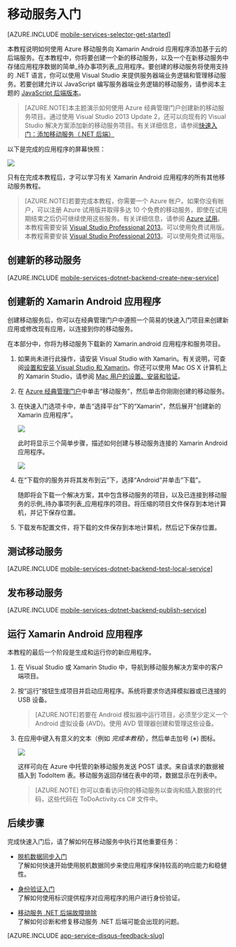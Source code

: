 <properties
	pageTitle="适用于 Xamarin.Android 应用的移动服务入门 | Azure"
	description="按照本教程进行操作，开始使用 Azure 移动服务进行 Xamarin Android 开发"
	services="mobile-services"
	documentationCenter="xamarin"
	authors="lindydonna"
	manager="dwrede"
	editor="mollybos"/>

<tags
	ms.service="mobile-services"
	ms.workload="mobile"
	ms.tgt_pltfrm="mobile-xamarin-android"
	ms.devlang="dotnet"
	ms.topic="get-started-article"
	ms.date="07/21/2016"
	wacn.date="09/26/2016"
	ms.author="donnam"/>

# <a name="getting-started"></a>移动服务入门

[AZURE.INCLUDE [mobile-services-selector-get-started](../../includes/mobile-services-selector-get-started.md)]

本教程说明如何使用 Azure 移动服务向 Xamarin Android 应用程序添加基于云的后端服务。在本教程中，你将要创建一个新的移动服务，以及一个在新移动服务中存储应用程序数据的简单_待办事项列表_应用程序。要创建的移动服务将使用支持的 .NET 语言，你可以使用 Visual Studio 来提供服务器端业务逻辑和管理移动服务。若要创建允许以 JavaScript 编写服务器端业务逻辑的移动服务，请参阅本主题的 [JavaScript 后端版本]。

>[AZURE.NOTE]本主题演示如何使用 Azure 经典管理门户创建新的移动服务项目。通过使用 Visual Studio 2013 Update 2，还可以向现有的 Visual Studio 解决方案添加新的移动服务项目。有关详细信息，请参阅[快速入门：添加移动服务（.NET 后端）](http://msdn.microsoft.com/zh-cn/library/windows/apps/dn629482.aspx)

以下是完成的应用程序的屏幕快照：

![][0]

只有在完成本教程后，才可以学习有关 Xamarin Android 应用程序的所有其他移动服务教程。

>[AZURE.NOTE]若要完成本教程，你需要一个 Azure 帐户。如果你没有帐户，可以注册 Azure 试用版并取得多达 10 个免费的移动服务，即使在试用期结束之后仍可继续使用这些服务。有关详细信息，请参阅 <a href="/pricing/1rmb-trial">Azure 试用</a>。<br />本教程需要安装 <a href="https://go.microsoft.com/fwLink/p/?LinkID=257546" target="_blank">Visual Studio Professional 2013</a>。可以使用免费试用版。
>本教程需要安装 [Visual Studio Professional 2013](https://go.microsoft.com/fwLink/p/?LinkID=257546)。可以使用免费试用版。

## 创建新的移动服务

[AZURE.INCLUDE [mobile-services-dotnet-backend-create-new-service](../../includes/mobile-services-dotnet-backend-create-new-service.md)]

## 创建新的 Xamarin Android 应用程序

创建移动服务后，你可以在经典管理门户中遵照一个简易的快速入门项目来创建新应用或修改现有应用，以连接到你的移动服务。

在本部分中，你将为移动服务下载新的 Xamarin.android 应用程序和服务项目。

1. 如果尚未进行此操作，请安装 Visual Studio with Xamarin。有关说明，可查阅[设置和安装 Visual Studio 和 Xamarin](https://msdn.microsoft.com/zh-cn/library/mt613162.aspx)。你还可以使用 Mac OS X 计算机上的 Xamarin Studio，请参阅 [Mac 用户的设置、安装和验证](https://msdn.microsoft.com/zh-cn/library/mt488770.aspx)。  
1. 在 [Azure 经典管理门户]中单击“移动服务”，然后单击你刚刚创建的移动服务。

2. 在快速入门选项卡中，单击“选择平台”下的“Xamarin”，然后展开“创建新的 Xamarin 应用程序”。

   	![][6]

   	此时将显示三个简单步骤，描述如何创建与移动服务连接的 Xamarin Android 应用程序。

  	![][7]

4. 在“下载你的服务并将其发布到云”下，选择“Android”并单击“下载”。

  	随即将会下载一个解决方案，其中包含移动服务的项目，以及已连接到移动服务的示例_待办事项列表_应用程序的项目。将压缩的项目文件保存到本地计算机，并记下保存位置。

6. 下载发布配置文件，将下载的文件保存到本地计算机，然后记下保存位置。

## 测试移动服务

[AZURE.INCLUDE [mobile-services-dotnet-backend-test-local-service](../../includes/mobile-services-dotnet-backend-test-local-service.md)]

## 发布移动服务

[AZURE.INCLUDE [mobile-services-dotnet-backend-publish-service](../../includes/mobile-services-dotnet-backend-publish-service.md)]

## 运行 Xamarin Android 应用程序

本教程的最后一个阶段是生成和运行你的新应用程序。

1. 在 Visual Studio 或 Xamarin Studio 中，导航到移动服务解决方案中的客户端项目。

2. 按“运行”按钮生成项目并启动应用程序。系统将要求你选择模拟器或已连接的 USB 设备。

	> [AZURE.NOTE]若要在 Android 模拟器中运行项目，必须至少定义一个 Android 虚拟设备 (AVD)。使用 AVD 管理器创建和管理这些设备。

3. 在应用中键入有意义的文本（例如 _完成本教程_），然后单击加号 (**+**) 图标。

	![][10]

	这样可向在 Azure 中托管的新移动服务发送 POST 请求。来自请求的数据被插入到 TodoItem 表。移动服务返回存储在表中的项，数据显示在列表中。

	> [AZURE.NOTE] 
   	你可以查看访问你的移动服务以查询和插入数据的代码，这些代码在 ToDoActivity.cs C# 文件中。
    
## 后续步骤
完成快速入门后，请了解如何在移动服务中执行其他重要任务：

* [脱机数据同步入门]
<br/>了解如何快速开始使用脱机数据同步来使应用程序保持较高的响应能力和稳健性。

* [身份验证入门]
<br/>了解如何使用标识提供程序对应用程序的用户进行身份验证。


* [移动服务 .NET 后端故障排除]
<br/>了解如何诊断和修复移动服务 .NET 后端可能会出现的问题。

[AZURE.INCLUDE [app-service-disqus-feedback-slug](../../includes/app-service-disqus-feedback-slug.md)]

<!-- Anchors. -->
[Getting started with Mobile Services]: #getting-started
[Create a new mobile service]: #create-new-service
[Next Steps]: #next-steps



<!-- Images. -->
[0]: ./media/mobile-services-dotnet-backend-xamarin-android-get-started/mobile-quickstart-completed-android.png
[6]: ./media/mobile-services-dotnet-backend-xamarin-android-get-started/mobile-portal-quickstart-xamarin.png
[7]: ./media/mobile-services-dotnet-backend-xamarin-android-get-started/mobile-quickstart-steps-xamarin-android.png
[8]: ./media/mobile-services-dotnet-backend-xamarin-android-get-started/mobile-xamarin-project-android-vs.png
[9]: ./media/mobile-services-dotnet-backend-xamarin-android-get-started/mobile-xamarin-project-android-xs.png
[10]: ./media/mobile-services-dotnet-backend-xamarin-android-get-started/mobile-quickstart-startup-android.png

<!-- URLs. -->
[脱机数据同步入门]: /documentation/articles/mobile-services-xamarin-android-get-started-offline-data/
[身份验证入门]: /documentation/articles/mobile-services-dotnet-backend-xamarin-android-get-started-users/

[Visual Studio Professional 2013]: https://go.microsoft.com/fwLink/p/?LinkID=257546
[Mobile Services SDK]: http://go.microsoft.com/fwlink/?LinkId=257545
[JavaScript and HTML]: /documentation/articles/mobile-services-win8-javascript/
[Azure 经典管理门户]: https://manage.windowsazure.cn/
[JavaScript 后端版本]: /documentation/articles/mobile-services-android-get-started/
[移动服务 .NET 后端故障排除]: /documentation/articles/mobile-services-dotnet-backend-how-to-troubleshoot/

<!---HONumber=Mooncake_0516_2016-->